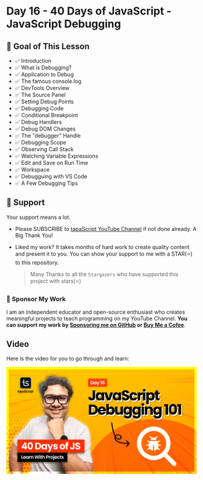 # Day 16 - 40 Days of JavaScript - JavaScript Debugging

## **🎯 Goal of This Lesson**

- ✅ Introduction
- ✅ What is Debugging?
- ✅ Application to Debug
- ✅ The famous console.log
- ✅ DevTools Overview
- ✅ The Source Panel
- ✅ Setting Debug Points
- ✅ Debugging Code
- ✅ Conditional Breakpoint
- ✅ Debug Handlers
- ✅ Debug DOM Changes
- ✅ The "debugger" Handle
- ✅ Debugging Scope
- ✅ Observing Call Stack
- ✅ Watching Variable Expressions
- ✅ Edit and Save on Run Time
- ✅ Workspace
- ✅ Debugguing with VS Code
- ✅ A Few Debugging Tips

## 🫶 Support

Your support means a lot.

- Please SUBSCRIBE to [tapaScript YouTube Channel](https://youtube.com/tapasadhikary) if not done already. A Big Thank You!
- Liked my work? It takes months of hard work to create quality content and present it to you. You can show your support to me with a STAR(⭐) to this repository.

    > Many Thanks to all the `Stargazers` who have supported this project with stars(⭐)

### 🤝 Sponsor My Work

I am an independent educator and open-source enthusiast who creates meaningful projects to teach programming on my YouTube Channel. **You can support my work by [Sponsoring me on GitHub](https://github.com/sponsors/atapas) or [Buy Me a Cofee](https://buymeacoffee.com/tapasadhikary)**.

## Video

Here is the video for you to go through and learn:

[![day-16](./banner.png)](https://youtu.be/VInAd-GJZec "Video")
